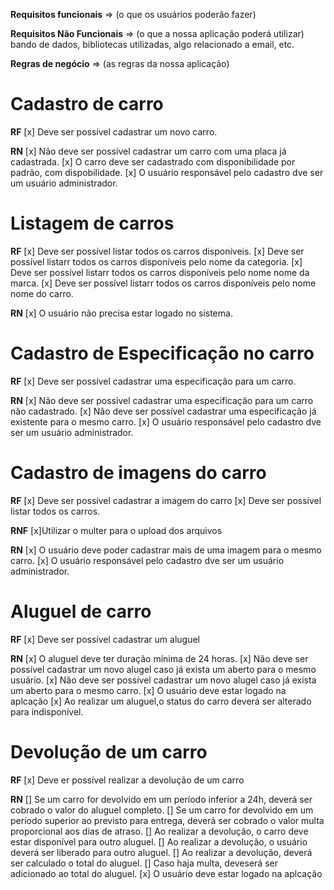 **Requisitos funcionais** =>
(o que os usuários poderão fazer)


**Requisitos Não Funcionais** =>
(o que a nossa aplicação poderá utilizar)
bando de dados, bibliotecas utilizadas, algo relacionado a email, etc.


**Regras de negócio** =>
(as regras da nossa aplicação)


# Cadastro de carro

**RF**
[x] Deve ser possível cadastrar um novo carro.

**RN**
[x] Não deve ser possível cadastrar um carro com uma placa já cadastrada.
[x] O carro deve ser cadastrado com disponibilidade por padrão, com dispobilidade.
[x] O usuário responsável pelo cadastro dve ser um usuário administrador.

# Listagem de carros

**RF**
[x] Deve ser possível listar todos os carros disponíveis.
[x] Deve ser possível listarr todos os carros disponíveis pelo nome da categoria.
[x] Deve ser possível listarr todos os carros disponíveis pelo nome nome da marca.
[x] Deve ser possível listarr todos os carros disponíveis pelo nome nome do carro.


**RN**
[x] O usuário não precisa estar logado no sistema.


# Cadastro de Especificação no carro

**RF**
[x] Deve ser possível cadastrar uma especificação para um carro.


**RN**
[x] Não deve ser possível cadastrar uma especificação para um carro não cadastrado.
[x] Não deve ser possível cadastrar uma especificação já existente para o mesmo carro.
[x] O usuário responsável pelo cadastro dve ser um usuário administrador.

# Cadastro de imagens do carro


**RF**
[x] Deve ser possível cadastrar a imagem do carro
[x] Deve ser possível listar todos os carros.

**RNF**
[x]Utilizar o multer para o upload dos arquivos


**RN**
[x] O usuário deve poder cadastrar mais de uma imagem para o mesmo carro.
[x] O usuário responsável pelo cadastro dve ser um usuário administrador.

# Aluguel de carro

**RF**
[x] Deve ser possível cadastrar um aluguel

**RN**
[x] O aluguel deve ter duração mínima de 24 horas.
[x] Não deve ser possível cadastrar um novo alugel caso já exista um aberto para o mesmo usuário.
[x] Não deve ser possível cadastrar um novo alugel caso já exista um aberto para o mesmo carro.
[x] O usuário deve estar logado na aplcação
[x] Ao realizar um aluguel,o status do carro deverá ser alterado para indisponível.

# Devolução de um carro

**RF**
[x] Deve er possível realizar a devolução de um carro

**RN**
[] Se um carro for devolvido em um período inferior a 24h, deverá ser cobrado o valor do aluguel completo.
[] Se um carro for devolvido em um período superior ao previsto para entrega, deverá ser cobrado o valor multa proporcional aos dias de atraso.
[] Ao realizar a devolução, o carro deve estar disponível para outro aluguel.
[] Ao realizar a devolução, o usuário deverá ser liberado para outro aluguel.
[] Ao realizar a devolução, deverá ser calculado o total do aluguel.
[] Caso haja multa, deveserá ser adicionado ao total do aluguel.
[x] O usuário deve estar logado na aplcação





